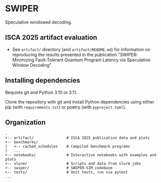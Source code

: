 # SWIPER
Speculative windowed decoding.

## ISCA 2025 artifact evaluation
- See `artifact/` directory (and `artifact/README.md`) for information on
  reproducing the results presented in the publication "SWIPER: Minimizing
  Fault-Tolerant Quantum Program Latency via Speculative Window Decoding"

## Installing dependencies
Requires git and Python 3.10 or 3.11.

Clone the repository with git and install Python dependencies using either pip
(with `requirements.txt`) or poetry (with `pyproject.toml`).

## Organization
```
.
+-- artifact/               # ISCA 2025 publication data and plots
+-- benchmarks/
|   +-- cached_schedules    # Compiled benchmark programs
|   ...
+-- notebooks/              # Interactive notebooks with examples and plots
+-- slurm/                  # Scripts and data from slurm jobs
+-- swiper/                 # SWIPER-SIM codebase
+-- tests/                  # Unit tests, run via pytest
...
```